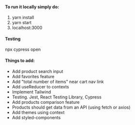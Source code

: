 #### To run it locally simply do:
1. yarn install
2. yarn start
3. localhost:3000


#### Testing
npx cypress open


#### Things to add:
* Add product search input
* Add favorites feature
* Add "total number of items" near cart nav link
* Add useReducer to contexts
* Implement Tailwind
* Testing. Jest, React Testing Library, Cypress
* Add products comparison feature
* Products should get data from an API (using fetch or axios)
* Add themes using context
* Add styled-components
